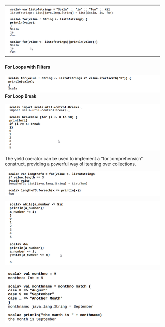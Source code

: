 ![](/assets/ForLoop.png)

#### **For Loops with Filters**

#### ![](/assets/ForLoopFilters.png)**For Loop Break**

![](/assets/ForLoopBreak.png)

The yield operator can be used to implement a “for comprehension” construct, providing a powerful way of iterating over collections.

![](/assets/yield.png)

![](/assets/DoWhile.png)



![](/assets/matchCase.png)

